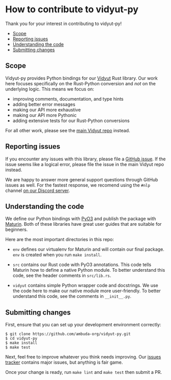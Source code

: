 How to contribute to vidyut-py
==============================

Thank you for your interest in contributing to vidyut-py!

- [Scope](#scope)
- [Reporting issues](#reporting-issues)
- [Understanding the code](#understanding-the-code)
- [Submitting changes](#reporting-issues)


Scope
-----

Vidyut-py provides Python bindings for our [Vidyut][vidyut-rs] Rust library.
Our work here focuses specifically on the Rust-Python conversion and *not* on
the underlying logic. This means we focus on:

- improving comments, documentation, and type hints
- adding better error messages
- making our API more exhaustive
- making our API more Pythonic
- adding extensive tests for our Rust-Python conversions

For all other work, please see the [main Vidyut repo][vidyut-rs] instead.

[vidyut-rs]: https://github.com/ambuda-org/vidyut.git


Reporting issues
----------------

If you encounter any issues with this library, please file a [GitHub
issue][issues]. If the issue seems like a logical error, please file the issue
in the main Vidyut repo instead.

We are happy to answer more general support questions through GitHub issues as
well. For the fastest response, we recomend using the `#nlp` channel [on our
Discord server][discord].

[discord]: https://discord.gg/7rGdTyWY7Z
[issues]: https://github.com/ambuda-org/vidyut-py/issues


Understanding the code
----------------------

We define our Python bindings with [PyO3](https://pyo3.rs) and publish
the package with [Maturin](https://www.maturin.rs). Both of these libraries
have great user guides that are suitable for beginners.

Here are the most important directories in this repo:

- `env` defines our virtualenv for Maturin and will contain our final package.
  `env` is created when you run `make install`.

- `src` contains our Rust code with PyO3 annotations. This code tells Maturin
  how to define a native Python module. To better understand this code, see the
  header comments in `src/lib.rs`.

- `vidyut` contains simple Python wrapper code and docstrings. We use the code
  here to make our native module more user-friendly. To better understand this
  code, see the comments in `__init__.py`.


Submitting changes
------------------

First, ensure that you can set up your development environment correctly:

```shell
$ git clone https://github.com/ambuda-org/vidyut-py.git
$ cd vidyut-py
$ make install
$ make test
```

Next, feel free to improve whatever you think needs improving. Our [issues
tracker][issues] contains major issues, but anything is fair game.

Once your change is ready, run `make lint` and `make test` then submit a PR.

[issues]: https://github.com/ambuda-org/vidyut-py/issues
